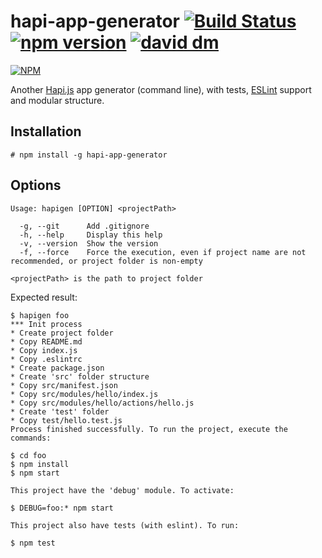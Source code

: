 # hapi-app-generator [![Build Status](https://travis-ci.org/giovanebribeiro/hapi-app-generator.svg?branch=master)](https://travis-ci.org/giovanebribeiro/hapi-app-generator) [![npm version](https://badge.fury.io/js/hapi-app-generator.svg)](https://badge.fury.io/js/hapi-app-generator) [![david dm](https://david-dm.org/giovanebribeiro/hapi-app-generator.svg)](https://david-dm.org)

[![NPM](https://nodei.co/npm/hapi-app-generator.png?downloads=true&downloadRank=true&stars=true)](https://nodei.co/npm/hapi-app-generator/)

Another [Hapi.js](http://hapijs.com/) app generator (command line), with tests, [ESLint](http://eslint.org/) support and modular structure.

## Installation
```
# npm install -g hapi-app-generator
```

## Options
```
Usage: hapigen [OPTION] <projectPath>

  -g, --git      Add .gitignore
  -h, --help     Display this help
  -v, --version  Show the version  
  -f, --force    Force the execution, even if project name are not recommended, or project folder is non-empty

<projectPath> is the path to project folder
```

Expected result:
```
$ hapigen foo
*** Init process
* Create project folder
* Copy README.md
* Copy index.js
* Copy .eslintrc
* Create package.json
* Create 'src' folder structure
* Copy src/manifest.json
* Copy src/modules/hello/index.js
* Copy src/modules/hello/actions/hello.js
* Create 'test' folder
* Copy test/hello.test.js
Process finished successfully. To run the project, execute the commands:

$ cd foo
$ npm install
$ npm start

This project have the 'debug' module. To activate:

$ DEBUG=foo:* npm start

This project also have tests (with eslint). To run:

$ npm test
```

